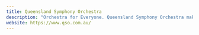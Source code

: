 ```yaml
---
title: Queensland Symphony Orchestra
description: "Orchestra for Everyone. Queensland Symphony Orchestra makes classical music accessible to audiences throughout Queensland playing compositions from all your favourite composers in local and regional concerts."
website: https://www.qso.com.au/
---
```

